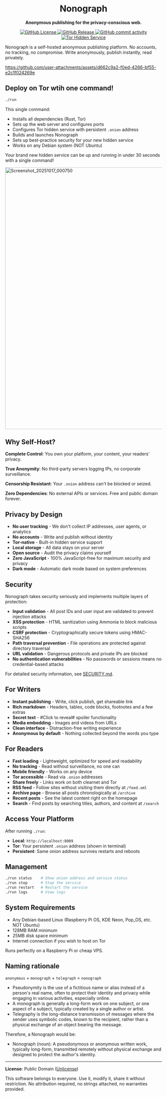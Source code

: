 <h1 align="center">Nonograph</h1>

<p align="center"><b>Anonymous publishing for the privacy-conscious web.</b></p>
<div align="center">
  <a href="https://unlicense.org">
    <img alt="GitHub License" src="https://img.shields.io/github/license/du82/nonograph">
  </a>
  <a href="https://github.com/du82/nonograph/releases/latest">
    <img alt="GitHub Release" src="https://img.shields.io/github/v/release/du82/nonograph">
  </a>
  <a href="https://github.com/du82/nonograph/commits/main/">
    <img alt="GitHub commit activity" src="https://img.shields.io/github/commit-activity/w/du82/nonograph">
  </a>
  <a href="http://5mq3db45agipsceghnpx3iumlctya3absmp4sgnitqcmrmhaqhbbjcid.onion/">
    <img src="https://img.shields.io/badge/Tor-Hidden%20Service-7d4698?style=flat&logo=torproject&logoColor=white" alt="Tor Hidden Service">
  </a>
</div>

Nonograph is a self-hosted anonymous publishing platform. No accounts, no tracking, no compromise. Write anonymously, publish instantly, read privately.

https://github.com/user-attachments/assets/d662c9a2-f0ed-4266-bf55-e2c1f024269e

## Deploy on Tor wtih one command!

```bash
./run
```

This single command:
- Installs all dependencies (Rust, Tor)
- Sets up the web server and configures ports
- Configures Tor hidden service with persistent `.onion` address
- Builds and launches Nonograph
- Sets up best-practice security for your new hidden service
- Works on any Debian system (NOT Ubuntu)

Your brand new hidden service can be up and running in under 30 seconds with a single command!

<img width="919" height="841" alt="Screenshot_20251017_000750" src="https://github.com/user-attachments/assets/c52b14d7-c0ec-4b6c-90e8-a340cd1adcb1" />

## Why Self-Host?

**Complete Control**: You own your platform, your content, your readers' privacy.

**True Anonymity**: No third-party servers logging IPs, no corporate surveillance.

**Censorship Resistant**: Your `.onion` address can't be blocked or seized.

**Zero Dependencies**: No external APIs or services. Free and public domain forever.

## Privacy by Design

- **No user tracking** - We don't collect IP addresses, user agents, or analytics
- **No accounts** - Write and publish without identity
- **Tor-native** - Built-in hidden service support
- **Local storage** - All data stays on your server
- **Open source** - Audit the privacy claims yourself
- **Zero JavaScript** - 100% JavaScript-free for maximum security and privacy
- **Dark mode** - Automatic dark mode based on system preferences

## Security

Nonograph takes security seriously and implements multiple layers of protection:

- **Input validation** - All post IDs and user input are validated to prevent injection attacks
- **XSS protection** - HTML sanitization using Ammonia to block malicious scripts
- **CSRF protection** - Cryptographically secure tokens using HMAC-SHA256
- **Path traversal prevention** - File operations are protected against directory traversal
- **URL validation** - Dangerous protocols and private IPs are blocked
- **No authentication vulnerabilities** - No passwords or sessions means no credential-based attacks

For detailed security information, see [SECURITY.md](SECURITY.md).

## For Writers

- **Instant publishing** - Write, click publish, get shareable link
- **Rich markdown** - Headers, tables, code blocks, footnotes and a few extras
- **Secret text** - #Click to reveal# spoiler functionality
- **Media embedding** - Images and videos from URLs
- **Clean interface** - Distraction-free writing experience
- **Anonymous by default** - Nothing collected beyond the words you type

## For Readers

- **Fast loading** - Lightweight, optimized for speed and readability
- **No tracking** - Read without surveillance, no one can
- **Mobile friendly** - Works on any device
- **Tor accessible** - Read via `.onion` addresses
- **Share freely** - Links work on both clearnet and Tor
- **RSS feed** - Follow sites without visiting them directly at `/feed.xml`
- **Archive page** - Browse all posts chronologically at `/archive`
- **Recent posts** - See the latest content right on the homepage
- **Search** - Find posts by searching titles, authors, and content at `/search`

## Access Your Platform

After running `./run`:
- **Local**: `http://localhost:8009`
- **Tor**: Your persistent `.onion` address (shown in terminal)
- **Persistent**: Same onion address survives restarts and reboots

## Management

```bash
./run status    # Show onion address and service status
./run stop      # Stop the service
./run restart   # Restart the service
./run logs      # View logs
```

## System Requirements

- Any Debian-based Linux (Raspberry Pi OS, KDE Neon, Pop_OS, etc. NOT Ubuntu)
- 128MB RAM minimum
- 25MB disk space minimum
- Internet connection if you wish to host on Tor

Runs perfectly on a Raspberry Pi or cheap VPS.

## Naming rationale
`anonymous` + `monograph` + `telegraph` = `nonograph`
* Pseudonymity is the use of a fictitious name or alias instead of a person's real name, often to protect their identity and privacy while engaging in various activities, especially online.
* A monograph is generally a long-form work on one subject, or one aspect of a subject, typically created by a single author or artist.
* Telegraphy is the long-distance transmission of messages where the sender uses symbolic codes, known to the recipient, rather than a physical exchange of an object bearing the message.

Therefore, a Nonograph would be:
* Nonograph (noun): A pseudonymous or anonymous written work, typically long-form, transmitted remotely without physical exchange and designed to protect the author's identity.

---

**License**: Public Domain ([Unlicense](https://unlicense.org))

This software belongs to everyone. Use it, modify it, share it without restriction. No attribution required, no strings attached, no warranties provided.
